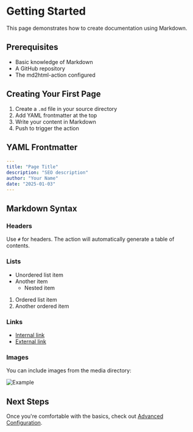 # Getting Started

This page demonstrates how to create documentation using Markdown.

## Prerequisites

- Basic knowledge of Markdown
- A GitHub repository
- The md2html-action configured

## Creating Your First Page

1. Create a `.md` file in your source directory
2. Add YAML frontmatter at the top
3. Write your content in Markdown
4. Push to trigger the action

## YAML Frontmatter

```yaml
---
title: "Page Title"
description: "SEO description"
author: "Your Name"
date: "2025-01-03"
---
```

## Markdown Syntax

### Headers

Use `#` for headers. The action will automatically generate a table of contents.

### Lists

- Unordered list item
- Another item
  - Nested item

1. Ordered list item
2. Another ordered item

### Links

- [Internal link](index.md)
- [External link](https://github.com)

### Images

You can include images from the media directory:

![Example](media/example.png)

## Next Steps

Once you're comfortable with the basics, check out [Advanced Configuration](advanced/configuration.md).
